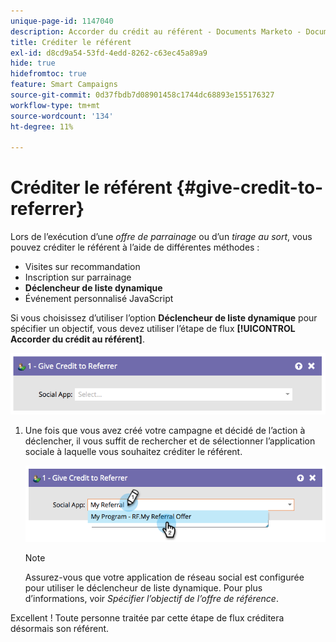 ```yaml
---
unique-page-id: 1147040
description: Accorder du crédit au référent - Documents Marketo - Documentation du produit
title: Créditer le référent
exl-id: d8cd9a54-53fd-4edd-8262-c63ec45a89a9
hide: true
hidefromtoc: true
feature: Smart Campaigns
source-git-commit: 0d37fbdb7d08901458c1744dc68893e155176327
workflow-type: tm+mt
source-wordcount: '134'
ht-degree: 11%

---
```


# Créditer le référent {#give-credit-to-referrer}

Lors de l’exécution d’une _offre de parrainage_ ou d’un _tirage au sort_, vous pouvez créditer le référent à l’aide de différentes méthodes :

* Visites sur recommandation
* Inscription sur parrainage
* **Déclencheur de liste dynamique**
* Événement personnalisé JavaScript

Si vous choisissez d’utiliser l’option **Déclencheur de liste dynamique** pour spécifier un objectif, vous devez utiliser l’étape de flux **[!UICONTROL Accorder du crédit au référent]**.

![](assets/give-credit-to-referrer-1.png)

1. Une fois que vous avez créé votre campagne et décidé de l’action à déclencher, il vous suffit de rechercher et de sélectionner l’application sociale à laquelle vous souhaitez créditer le référent.

   ![](assets/give-credit-to-referrer-2.png)

   >[!NOTE]
   >
   >Assurez-vous que votre application de réseau social est configurée pour utiliser le déclencheur de liste dynamique. Pour plus d’informations, voir _Spécifier l’objectif de l’offre de référence_.

Excellent ! Toute personne traitée par cette étape de flux créditera désormais son référent.

